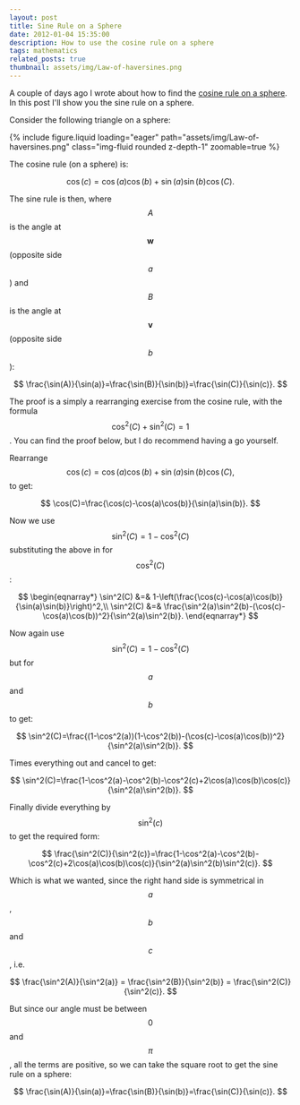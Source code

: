 ```yaml
---
layout: post
title: Sine Rule on a Sphere
date: 2012-01-04 15:35:00
description: How to use the cosine rule on a sphere
tags: mathematics
related_posts: true
thumbnail: assets/img/Law-of-haversines.png
---
```


A couple of days ago I wrote about how to find the [cosine rule on a sphere](https://seanelvidge.github.io/blog/2012/cosine-rule-on-a-sphere/). In this post I'll show you the sine rule on a sphere.

Consider the following triangle on a sphere:

<div class="row mt-3">
    <div class="col-sm mt-3 mt-md-0">
        {% include figure.liquid loading="eager" path="assets/img/Law-of-haversines.png" class="img-fluid rounded z-depth-1" zoomable=true %}
    </div>
</div>

The cosine rule (on a sphere) is:

$$
\cos(c)=\cos(a)\cos(b)+\sin(a)\sin(b)\cos(C).
$$

The sine rule is then, where $$A$$ is the angle at $$\textbf{w}$$ (opposite side $$a$$) and $$B$$ is the angle at $$\textbf{v}$$ (opposite side $$b$$):

$$
\frac{\sin(A)}{\sin(a)}=\frac{\sin(B)}{\sin(b)}=\frac{\sin(C)}{\sin(c)}.
$$

The proof is a simply a rearranging exercise from the cosine rule, with the formula $$\cos^2(C)+\sin^2(C)=1$$. You can find the proof below, but I do recommend having a go yourself.

Rearrange $$\cos(c)=\cos(a)\cos(b)+\sin(a)\sin(b)\cos(C),$$ to get:

$$
\cos(C)=\frac{\cos(c)-\cos(a)\cos(b)}{\sin(a)\sin(b)}.
$$

Now we use $$\sin^2(C)=1-\cos^2(C)$$ substituting the above in for $$\cos^2(C)$$:

$$
\begin{eqnarray*}
\sin^2(C) &=& 1-\left(\frac{\cos(c)-\cos(a)\cos(b)}{\sin(a)\sin(b)}\right)^2,\\
\sin^2(C) &=& \frac{\sin^2(a)\sin^2(b)-(\cos(c)-\cos(a)\cos(b))^2}{\sin^2(a)\sin^2(b)}.
\end{eqnarray*}
$$

Now again use $$\sin^2(C)=1-\cos^2(C)$$ but for $$a$$ and $$b$$ to get:

$$
\sin^2(C)=\frac{(1-\cos^2(a))(1-\cos^2(b))-(\cos(c)-\cos(a)\cos(b))^2}{\sin^2(a)\sin^2(b)}.
$$

Times everything out and cancel to get:

$$
\sin^2(C)=\frac{1-\cos^2(a)-\cos^2(b)-\cos^2(c)+2\cos(a)\cos(b)\cos(c)}{\sin^2(a)\sin^2(b)}.
$$

Finally divide everything by $$\sin^2(c)$$ to get the required form:

$$
\frac{\sin^2(C)}{\sin^2(c)}=\frac{1-\cos^2(a)-\cos^2(b)-\cos^2(c)+2\cos(a)\cos(b)\cos(c)}{\sin^2(a)\sin^2(b)\sin^2(c)}.
$$

Which is what we wanted, since the right hand side is symmetrical in $$a$$, $$b$$ and $$c$$, i.e.

$$
\frac{\sin^2(A)}{\sin^2(a)} = \frac{\sin^2(B)}{\sin^2(b)} = \frac{\sin^2(C)}{\sin^2(c)}.
$$

But since our angle must be between $$0$$ and $$\pi$$, all the terms are positive, so we can take the square root to get the sine rule on a sphere:

$$
\frac{\sin(A)}{\sin(a)}=\frac{\sin(B)}{\sin(b)}=\frac{\sin(C)}{\sin(c)}.
$$
